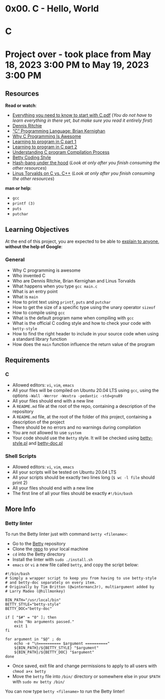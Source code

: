 # 0x00. C - Hello, World
# C


 # Project over - took place from May 18, 2023 3:00 PM to May 19, 2023 3:00 PM


<h2>Resources</h2>

<p><strong>Read or watch</strong>:</p>

<ul>
<li><a href="/rltoken/P01aLj9BDfDUOv-y9x82Yw" title="Everything you need to know to start with C.pdf" target="_blank">Everything you need to know to start with C.pdf</a> (<em>You do not have to learn everything in there yet, but make sure you read it entirely first</em>)</li>
<li><a href="/rltoken/YWFrRob_-Yo-_NQikMLI-g" title="Dennis Ritchie" target="_blank">Dennis Ritchie</a> </li>
<li><a href="/rltoken/W4oygfMgAp5Hyc7o6QuSYQ" title="&quot;C&quot; Programming Language: Brian Kernighan" target="_blank">“C” Programming Language: Brian Kernighan</a> </li>
<li><a href="/rltoken/WYdE1novaWa0yt5fzGvLBw" title="Why C Programming Is Awesome" target="_blank">Why C Programming Is Awesome</a> </li>
<li><a href="/rltoken/aE_pZLbexuLroHA0FmjLbw" title="Learning to program in C part 1" target="_blank">Learning to program in C part 1</a> </li>
<li><a href="/rltoken/3a5y1N-0FlTaPbKRxlRLlQ" title="Learning to program in C part 2" target="_blank">Learning to program in C part 2</a> </li>
<li><a href="/rltoken/idYJyVfQRZ9e5aljiT5UKg" title="Understanding C program Compilation Process" target="_blank">Understanding C program Compilation Process</a> </li>
<li><a href="/rltoken/wJg_qB9ducisfVQNk62htg" title="Betty Coding Style" target="_blank">Betty Coding Style</a> </li>
<li><a href="/rltoken/zwv5CHLybXN6KFmsjbu_tg" title="Hash-bang under the hood" target="_blank">Hash-bang under the hood</a> (<em>Look at only after you finish consuming the other resources</em>)</li>
<li><a href="/rltoken/JrokM8Pk6bd9wPqQvEfSAA" title="Linus Torvalds on C vs. C++" target="_blank">Linus Torvalds on C vs. C++</a> (<em>Look at only after you finish consuming the other resources</em>)</li>
</ul>

<p><strong>man or help</strong>:</p>

<ul>
<li><code>gcc</code></li>
<li><code>printf (3)</code></li>
<li><code>puts</code></li>
<li><code>putchar</code></li>
</ul>

<h2>Learning Objectives</h2>

<p>At the end of this project, you are expected to be able to <a href="/rltoken/VGWjGaWZbgcLYTwfLEBmmQ" title="explain to anyone" target="_blank">explain to anyone</a>, <strong>without the help of Google</strong>:</p>

<h3>General</h3>

<ul>
<li>Why C programming is awesome </li>
<li>Who invented C</li>
<li>Who are Dennis Ritchie, Brian Kernighan and Linus Torvalds</li>
<li>What happens when you type <code>gcc main.c</code></li>
<li>What is an entry point</li>
<li>What is <code>main</code></li>
<li>How to print text using <code>printf</code>, <code>puts</code> and <code>putchar</code></li>
<li>How to get the size of a specific type using the unary operator <code>sizeof</code></li>
<li>How to compile using <code>gcc</code></li>
<li>What is the default program name when compiling with <code>gcc</code></li>
<li>What is the official C coding style and how to check your code with <code>betty-style</code></li>
<li>How to find the right header to include in your source code when using a standard library function</li>
<li>How does the <code>main</code> function influence the return value of the program</li>
</ul>


<h2>Requirements</h2>

<h3>C</h3>

<ul>
<li>Allowed editors: <code>vi</code>, <code>vim</code>, <code>emacs</code></li>
<li>All your files will be compiled on Ubuntu 20.04 LTS using <code>gcc</code>, using the options <code>-Wall -Werror -Wextra -pedantic -std=gnu89</code></li>
<li>All your files should end with a new line</li>
<li>A <code>README.md</code> file at the root of the repo, containing a description of the repository</li>
<li>A <code>README.md</code> file, at the root of the folder of <em>this</em> project, containing a description of the project</li>
<li>There should be no errors and no warnings during compilation</li>
<li>You are not allowed to use <code>system</code></li>
<li>Your code should use the <code>Betty</code> style. It will be checked using <a href="https://github.com/alx-tools/Betty/blob/master/betty-style.pl" title="betty-style.pl" target="_blank">betty-style.pl</a> and <a href="https://github.com/alx-tools/Betty/blob/master/betty-doc.pl" title="betty-doc.pl" target="_blank">betty-doc.pl</a></li>
</ul>

<h3>Shell Scripts</h3>

<ul>
<li>Allowed editors: <code>vi</code>, <code>vim</code>, <code>emacs</code></li>
<li>All your scripts will be tested on Ubuntu 20.04 LTS</li>
<li>All your scripts should be exactly two lines long (<code>$ wc -l file</code> should print 2)</li>
<li>All your files should end with a new line</li>
<li>The first line of all your files should be exactly <code>#!/bin/bash</code></li>
</ul>

<h2>More Info</h2>

<h3>Betty linter</h3>

<p>To run the Betty linter just with command <code>betty &lt;filename&gt;</code>:</p>

<ul>
<li>Go to the <a href="/rltoken/QkZtBg3ps5iLBlUdX-CPJQ" title="Betty" target="_blank">Betty</a> repository</li>
<li>Clone the <a href="/rltoken/QkZtBg3ps5iLBlUdX-CPJQ" title="repo" target="_blank">repo</a> to your local machine</li>
<li><code>cd</code> into the Betty directory</li>
<li>Install the linter with <code>sudo ./install.sh</code></li>
<li><code>emacs</code> or <code>vi</code> a new file called <code>betty</code>, and copy the script below:</li>
</ul>

<pre><code>#!/bin/bash
# Simply a wrapper script to keep you from having to use betty-style
# and betty-doc separately on every item.
# Originally by Tim Britton (@wintermanc3r), multiargument added by
# Larry Madeo (@hillmonkey)

BIN_PATH="/usr/local/bin"
BETTY_STYLE="betty-style"
BETTY_DOC="betty-doc"

if [ "$#" = "0" ]; then
    echo "No arguments passed."
    exit 1
fi

for argument in "$@" ; do
    echo -e "\n========== $argument =========="
    ${BIN_PATH}/${BETTY_STYLE} "$argument"
    ${BIN_PATH}/${BETTY_DOC} "$argument"
done
</code></pre>

<ul>
<li>Once saved, exit file and change permissions to apply to all users with <code>chmod a+x betty</code></li>
<li>Move the <code>betty</code> file into <code>/bin/</code> directory or somewhere else in your <code>$PATH</code> with <code>sudo mv betty /bin/</code></li>
</ul>

<p>You can now type <code>betty &lt;filename&gt;</code> to run the Betty linter!</p>

  </div>
